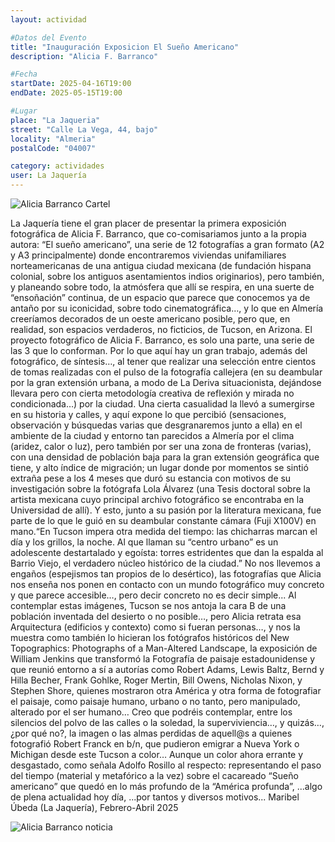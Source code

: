```yaml
---
layout: actividad

#Datos del Evento
title: "Inauguración Exposicion El Sueño Americano"
description: "Alicia F. Barranco"

#Fecha
startDate: 2025-04-16T19:00
endDate: 2025-05-15T19:00

#Lugar
place: "La Jaqueria"
street: "Calle La Vega, 44, bajo"
locality: "Almeria"
postalCode: "04007"

category: actividades
user: La Jaquería
---
```

![Alicia Barranco Cartel](https://lajaqueria.org/recursos/2025-04-16/cartel.jpg)

La Jaquería tiene el gran placer de presentar la primera exposición fotográfica de Alicia F. Barranco, que co-comisariamos junto a la propia
autora: “El sueño americano”, una serie de 12 fotografías a gran formato (A2 y A3 principalmente) donde encontraremos viviendas unifamiliares
norteamericanas de una antigua ciudad mexicana (de fundación hispana colonial, sobre los antiguos asentamientos indios originarios), pero
también, y planeando sobre todo, la atmósfera que allí se respira, en una suerte de “ensoñación” continua, de un espacio que parece que
conocemos ya de antaño por su iconicidad, sobre todo cinematográfica…, y lo que en Almería creeríamos decorados de un oeste americano posible,
pero que, en realidad, son espacios verdaderos, no ficticios, de Tucson, en Arizona.
El proyecto fotográfico de Alicia F. Barranco, es solo una parte, una serie de las 3 que lo conforman. Por lo que aquí hay un gran trabajo,
además del fotográfico, de síntesis…, al tener que realizar una selección entre cientos de tomas realizadas con el pulso de la fotografía callejera
(en su deambular por la gran extensión urbana, a modo de La Deriva situacionista, dejándose llevara pero con cierta metodología creativa de
reflexión y mirada no condicionada…) por la ciudad.
Una cierta casualidad la llevó a sumergirse en su historia y calles, y aquí expone lo que percibió (sensaciones, observación y búsquedas
varias que desgranaremos junto a ella) en el ambiente de la ciudad y entorno tan parecidos a Almería por el clima (aridez, calor o luz), pero
también por ser una zona de fronteras (varias), con una densidad de población baja para la gran extensión geográfica que tiene, y alto índice de
migración; un lugar donde por momentos se sintió extraña pese a los 4 meses que duró su estancia con motivos de su investigación sobre la
fotógrafa Lola Álvarez (una Tesis doctoral sobre la artista mexicana cuyo principal archivo fotográfico se encontraba en la Universidad de allí). Y
esto, junto a su pasión por la literatura mexicana, fue parte de lo que le guió en su deambular constante cámara (Fuji X100V) en mano.“En Tucson impera otra medida del tiempo: las chicharras marcan el día y los grillos, la noche. Al que llaman su “centro urbano” es un
adolescente destartalado y egoísta: torres estridentes que dan la espalda al Barrio Viejo, el verdadero núcleo histórico de la ciudad.”
No nos llevemos a engaños (espejismos tan propios de lo desértico), las fotografías que Alicia nos enseña nos ponen en contacto con un
mundo fotográfico muy concreto y que parece accesible…, pero decir concreto no es decir simple...
Al contemplar estas imágenes, Tucson se nos antoja la cara B de una población inventada del desierto o no posible…, pero Alicia retrata esa
Arquitectura (edificios y contexto) como si fueran personas…, y nos la muestra como también lo hicieran los fotógrafos históricos del
New
Topographics: Photographs of a Man-Altered Landscape, la exposición de William Jenkins que transformó la Fotografía de paisaje estadounidense y
que reunió entorno a sí a autorías como Robert Adams, Lewis Baltz, Bernd y Hilla Becher, Frank Gohlke, Roger Mertin, Bill Owens, Nicholas Nixon, y
Stephen Shore, quienes mostraron otra América y otra forma de fotografiar el paisaje, como paisaje humano, urbano o no tanto, pero manipulado,
alterado por el ser humano…
Creo que podréis contemplar, entre los silencios del polvo de las calles o la soledad, la superviviencia…, y quizás…, ¿por qué no?, la imagen o
las almas perdidas de aquell@s a quienes fotografió Robert Franck en b/n, que pudieron emigrar a Nueva York o Michigan desde este Tucson a
color… Aunque un color ahora errante y desgastado, como señala Adolfo Rosillo al respecto: representando el paso del tiempo (material y
metafórico a la vez) sobre el cacareado “Sueño americano” que quedó en lo más profundo de la “América profunda”, ...algo de plena actualidad hoy
día, ...por tantos y diversos motivos...
Maribel Úbeda (La Jaquería), Febrero-Abril 2025


![Alicia Barranco noticia](https://lajaqueria.org/recursos/2025-04-16/noticia.jpg)

